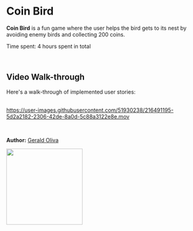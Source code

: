# Coin Bird

**Coin Bird** is a fun game where the user helps the bird gets to its nest by avoiding enemy birds and collecting 200 coins. 

Time spent: 4 hours spent in total

<br>

## Video Walk-through

Here's a walk-through of implemented user stories:<br><br>

https://user-images.githubusercontent.com/51930238/216491195-5d2a2182-2306-42de-8a0d-5c88a3122e8e.mov

<br>

**Author:** [Gerald Oliva](https://www.geraldoliva.com/)

<a href='https://play.google.com/store/apps/details?id=com.goliva.coinbird'><img width="200px" src='https://play.google.com/intl/en_us/badges/static/images/badges/en_badge_web_generic.png' /></a>

